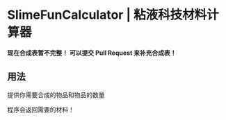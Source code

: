 # SlimeFunCalculator | 粘液科技材料计算器

**现在合成表暂不完整！ 可以提交 Pull Request 来补充合成表！**

## 用法

提供你需要合成的物品和物品的数量

程序会返回需要的材料！
